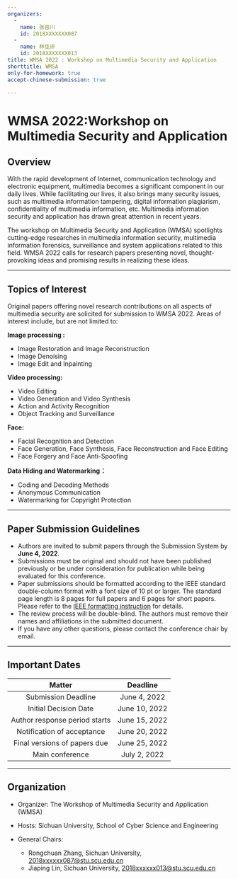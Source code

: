 ```yaml
---
organizers:
  -
    name: 张容川
    id: 2018XXXXXXX087
  -
    name: 林佳评
    id: 2018XXXXXXX013
title: WMSA 2022 : Workshop on Multimedia Security and Application
shorttitle: WMSA
only-for-homework: true
accept-chinese-submission: true

---
```


# WMSA 2022:Workshop on Multimedia Security and Application


## Overview
With the rapid development of Internet, communication technology and electronic equipment, multimedia becomes a significant component in our daily lives. While facilitating our lives, it also brings many security issues, such as multimedia information tampering, digital information plagiarism, confidentiality of multimedia information, etc. Multimedia information security and application has drawn great attention in recent years. 

The workshop on Multimedia Security and Application (WMSA) spotlights cutting-edge researches in multimedia information security, multimedia information forensics, surveillance and system applications related to this field. WMSA 2022 calls for research papers presenting novel, thought-provoking ideas and promising results in realizing these ideas. 

****

## Topics of Interest

Original papers offering novel research contributions on all aspects of multimedia security are solicited for submission to WMSA 2022. Areas of interest include, but are not limited to:

**Image processing :**
-   Image Restoration and Image Reconstruction
-   Image Denoising
-   Image Edit and Inpainting

**Video processing:**
-   Video Editing
-   Video Generation and Video Synthesis
-   Action and Activity Recognition
-   Object Tracking and Surveillance

**Face:**
-   Facial Recognition and Detection
-   Face Generation, Face Synthesis, Face Reconstruction and Face Editing
-   Face Forgery and Face Anti-Spoofing

**Data Hiding and Watermarking：**
-   Coding and Decoding Methods
-   Anonymous Communication
-   Watermarking for Copyright Protection

****
## Paper Submission Guidelines

- Authors are invited to submit papers through the Submission System by **June 4, 2022**. 
- Submissions must be original and should not have been published previously or be under consideration for publication while being
evaluated for this conference. 
- Paper submissions should be formatted according to the IEEE standard double-column format with a font size of 10 pt or larger. The standard page length is 8 pages for full papers and 6 pages for short papers. Please refer to the [IEEE formatting instruction](http://www.ieee.org/conferences_events/conferences/publishing/templates.html) for details.
- The review process will be double-blind. The authors must remove their names and affiliations in the submitted document.
- If you have any other questions, please contact the conference chair by email.

****

## Important Dates

| Matter |  Deadline  |
|  :----:  | :----:  |
| Submission Deadline	 |  June 4, 2022  |
| Initial Decision Date  | June 10,  2022  |
| Author response period starts  | June 15, 2022  |
| Notification of acceptance  | June 20, 2022 |
| Final versions of papers due  | June 25, 2022 |
| Main conference | July 2, 2022  |


****
## Organization

- Organizer: The Workshop of Multimedia Security and Application (WMSA)

- Hosts: Sichuan University, School of Cyber Science and Engineering

- General Chairs:
  - Rongchuan Zhang, Sichuan University, <2018xxxxxx087@stu.scu.edu.cn>
  - Jiaping Lin, Sichuan University, <2018xxxxxx013@stu.scu.edu.cn>
